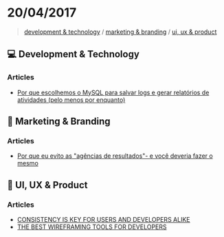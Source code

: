 # 20/04/2017

> [development & technology](#computer-development--technology) / [marketing & branding](#mega-marketing--branding) / [ui, ux & product](#art-ui-ux--product)

## :computer: Development & Technology

### Articles
- [Por que escolhemos o MySQL para salvar logs e gerar relatórios de atividades (pelo menos por enquanto)](https://medium.com/meus-pedidos/por-que-escolhemos-o-mysql-para-salvar-logs-e-gerar-relat%C3%B3rios-de-atividades-pelo-menos-por-a322dcfadd07)


## :mega: Marketing & Branding

### Articles
- [Por que eu evito as "agências de resultados"- e você deveria fazer o mesmo](https://www.linkedin.com/pulse/por-que-eu-evito-ag%C3%AAncias-de-resultados-e-voc%C3%AA-deveria-ferreira)


## :art: UI, UX & Product

### Articles
- [CONSISTENCY IS KEY FOR USERS AND DEVELOPERS ALIKE](http://blog.invisionapp.com/design-consistency-developers/)
- [THE BEST WIREFRAMING TOOLS FOR DEVELOPERS](http://www.developerdrive.com/2017/04/the-best-wireframing-tools-for-developers/)